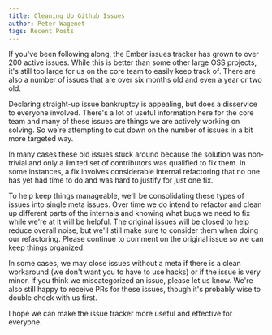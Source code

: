 ```yaml
---
title: Cleaning Up Github Issues
author: Peter Wagenet
tags: Recent Posts
---
```


If you've been following along, the Ember issues tracker has grown to over 200 active issues. While this is better than some other large OSS projects, it's still too large for us on the core team to easily keep track of. There are also a number of issues that are over six months old and even a year or two old.

Declaring straight-up issue bankruptcy is appealing, but does a disservice to everyone involved. There's a lot of useful information here for the core team and many of these issues are things we are actively working on solving. So we're attempting to cut down on the number of issues in a bit more targeted way.

In many cases these old issues stuck around because the solution was non-trivial and only a limited set of contributors was qualified to fix them. In some instances, a fix involves considerable internal refactoring that no one has yet had time to do and was hard to justify for just one fix.

To help keep things manageable, we'll be consolidating these types of issues into single meta issues. Over time we do intend to refactor and clean up different parts of the internals and knowing what bugs we need to fix while we're at it will be helpful. The original issues will be closed to help reduce overall noise, but we'll still make sure to consider them when doing our refactoring. Please continue to comment on the original issue so we can keep things organized.

In some cases, we may close issues without a meta if there is a clean workaround (we don't want you to have to use hacks) or if the issue is very minor. If you think we miscategorized an issue, please let us know. We're also still happy to receive PRs for these issues, though it's probably wise to double check with us first.

I hope we can make the issue tracker more useful and effective for everyone.

